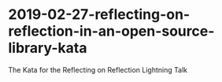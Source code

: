 # 2019-02-27-reflecting-on-reflection-in-an-open-source-library-kata
The Kata for the Reflecting on Reflection Lightning Talk
